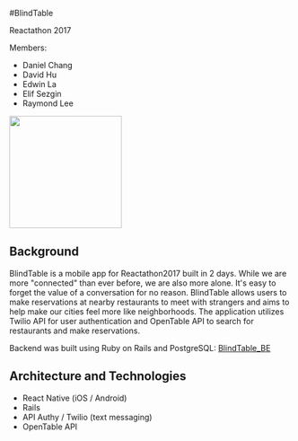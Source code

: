 #BlindTable

Reactathon 2017

Members:
- Daniel Chang
- David Hu
- Edwin La
- Elif Sezgin
- Raymond Lee

<img src="https://github.com/rlee0525/BlindTable_FE/blob/master/app/images/BlindTable.gif" width="200">

## Background

BlindTable is a mobile app for Reactathon2017 built in 2 days. While we are more "connected" than ever before, we are also more alone. It's easy to forget the value of a conversation for no reason. BlindTable allows users to make reservations at nearby restaurants to meet with strangers and aims to help make our cities feel more like neighborhoods. The application utilizes Twilio API for user authentication and OpenTable API to search for restaurants and make reservations.

Backend was built using Ruby on Rails and PostgreSQL: [BlindTable_BE][backend]

[backend]: https://github.com/rlee0525/BlindTable_BE

## Architecture and Technologies

- React Native (iOS / Android)
- Rails
- API Authy / Twilio (text messaging)
- OpenTable API
